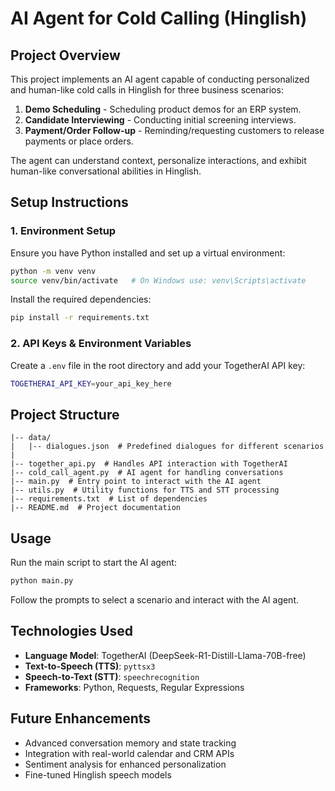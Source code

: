 # AI Agent for Cold Calling (Hinglish)

## Project Overview
This project implements an AI agent capable of conducting personalized and human-like cold calls in Hinglish for three business scenarios:

1. **Demo Scheduling** - Scheduling product demos for an ERP system.
2. **Candidate Interviewing** - Conducting initial screening interviews.
3. **Payment/Order Follow-up** - Reminding/requesting customers to release payments or place orders.

The agent can understand context, personalize interactions, and exhibit human-like conversational abilities in Hinglish.

## Setup Instructions
### 1. Environment Setup
Ensure you have Python installed and set up a virtual environment:

```sh
python -m venv venv
source venv/bin/activate   # On Windows use: venv\Scripts\activate
```

Install the required dependencies:
```sh
pip install -r requirements.txt
```

### 2. API Keys & Environment Variables
Create a `.env` file in the root directory and add your TogetherAI API key:
```sh
TOGETHERAI_API_KEY=your_api_key_here
```

## Project Structure
```
|-- data/
|   |-- dialogues.json  # Predefined dialogues for different scenarios
|
|-- together_api.py  # Handles API interaction with TogetherAI
|-- cold_call_agent.py  # AI agent for handling conversations
|-- main.py  # Entry point to interact with the AI agent
|-- utils.py  # Utility functions for TTS and STT processing
|-- requirements.txt  # List of dependencies
|-- README.md  # Project documentation
```

## Usage
Run the main script to start the AI agent:
```sh
python main.py
```
Follow the prompts to select a scenario and interact with the AI agent.

## Technologies Used
- **Language Model**: TogetherAI (DeepSeek-R1-Distill-Llama-70B-free)
- **Text-to-Speech (TTS)**: `pyttsx3`
- **Speech-to-Text (STT)**: `speechrecognition`
- **Frameworks**: Python, Requests, Regular Expressions


## Future Enhancements
- Advanced conversation memory and state tracking
- Integration with real-world calendar and CRM APIs
- Sentiment analysis for enhanced personalization
- Fine-tuned Hinglish speech models

